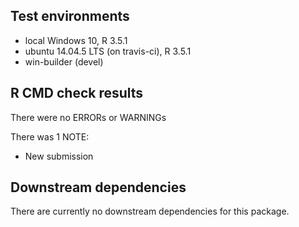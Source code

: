 ## Test environments
* local Windows 10, R 3.5.1
* ubuntu 14.04.5 LTS (on travis-ci), R 3.5.1
* win-builder (devel)

## R CMD check results
There were no ERRORs or WARNINGs

There was 1 NOTE:

* New submission 

## Downstream dependencies
There are currently no downstream dependencies for this package.
